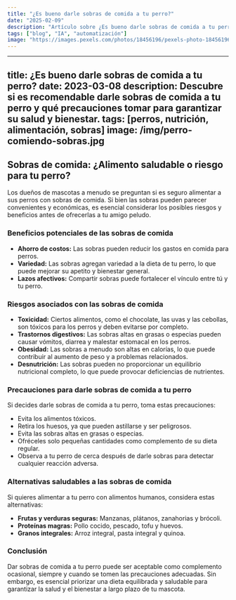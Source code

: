 ```yaml
---
title: "¿Es bueno darle sobras de comida a tu perro?"
date: "2025-02-09"
description: "Artículo sobre ¿Es bueno darle sobras de comida a tu perro?"
tags: ["blog", "IA", "automatización"]
image: "https://images.pexels.com/photos/18456196/pexels-photo-18456196.jpeg?auto=compress&cs=tinysrgb&h=350"
---
```


---
title: ¿Es bueno darle sobras de comida a tu perro?
date: 2023-03-08
description: Descubre si es recomendable darle sobras de comida a tu perro y qué precauciones tomar para garantizar su salud y bienestar.
tags: [perros, nutrición, alimentación, sobras]
image: /img/perro-comiendo-sobras.jpg
---

## Sobras de comida: ¿Alimento saludable o riesgo para tu perro?

Los dueños de mascotas a menudo se preguntan si es seguro alimentar a sus perros con sobras de comida. Si bien las sobras pueden parecer convenientes y económicas, es esencial considerar los posibles riesgos y beneficios antes de ofrecerlas a tu amigo peludo.

### Beneficios potenciales de las sobras de comida

* **Ahorro de costos:** Las sobras pueden reducir los gastos en comida para perros.
* **Variedad:** Las sobras agregan variedad a la dieta de tu perro, lo que puede mejorar su apetito y bienestar general.
* **Lazos afectivos:** Compartir sobras puede fortalecer el vínculo entre tú y tu perro.

### Riesgos asociados con las sobras de comida

* **Toxicidad:** Ciertos alimentos, como el chocolate, las uvas y las cebollas, son tóxicos para los perros y deben evitarse por completo.
* **Trastornos digestivos:** Las sobras altas en grasas o especias pueden causar vómitos, diarrea y malestar estomacal en los perros.
* **Obesidad:** Las sobras a menudo son altas en calorías, lo que puede contribuir al aumento de peso y a problemas relacionados.
* **Desnutrición:** Las sobras pueden no proporcionar un equilibrio nutricional completo, lo que puede provocar deficiencias de nutrientes.

### Precauciones para darle sobras de comida a tu perro

Si decides darle sobras de comida a tu perro, toma estas precauciones:

* Evita los alimentos tóxicos.
* Retira los huesos, ya que pueden astillarse y ser peligrosos.
* Evita las sobras altas en grasas o especias.
* Ofréceles solo pequeñas cantidades como complemento de su dieta regular.
* Observa a tu perro de cerca después de darle sobras para detectar cualquier reacción adversa.

### Alternativas saludables a las sobras de comida

Si quieres alimentar a tu perro con alimentos humanos, considera estas alternativas:

* **Frutas y verduras seguras:** Manzanas, plátanos, zanahorias y brócoli.
* **Proteínas magras:** Pollo cocido, pescado, tofu y huevos.
* **Granos integrales:** Arroz integral, pasta integral y quinoa.

### Conclusión

Dar sobras de comida a tu perro puede ser aceptable como complemento ocasional, siempre y cuando se tomen las precauciones adecuadas. Sin embargo, es esencial priorizar una dieta equilibrada y saludable para garantizar la salud y el bienestar a largo plazo de tu mascota.
